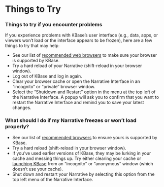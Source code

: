 # Things to Try

### Things to try if you encounter problems

If you experience problems with KBase’s user interface \(e.g., data, apps, or viewers won’t load or the interface appears to be frozen\), here are a few things to try that may help:

* See our list of [recommended web browsers](../getting-started/supported-browsers.md#supported-browsers) to make sure your browser is supported by KBase.
* Try a hard reload of your Narrative \(shift-reload in your browser window\).
* Log out of KBase and log in again.
* Clear your browser cache or open the Narrative Interface in an “incognito” or “private” browser window.
* Select the “Shutdown and Restart” option in the menu at the top left of the Narrative Interface. A popup will ask you to confirm that you want to restart the Narrative Interface and remind you to save your latest changes.

### What should I do if my Narrative freezes or won’t load properly?

* See our list of [recommended browsers](../getting-started/supported-browsers.md#supported-browsers) to ensure yours is supported by KBase.
* Try a hard reload \(shift-reload in your browser window\).
* If you’ve used earlier versions of KBase, they may be lurking in your cache and messing things up. Try either clearing your cache or [launching KBase](https://narrative.kbase.us/) from an “incognito” or “anonymous” window \(which doesn’t use your cache\).
* Shut down and restart your Narrative by selecting this option from the top left menu of the Narrative Interface.


